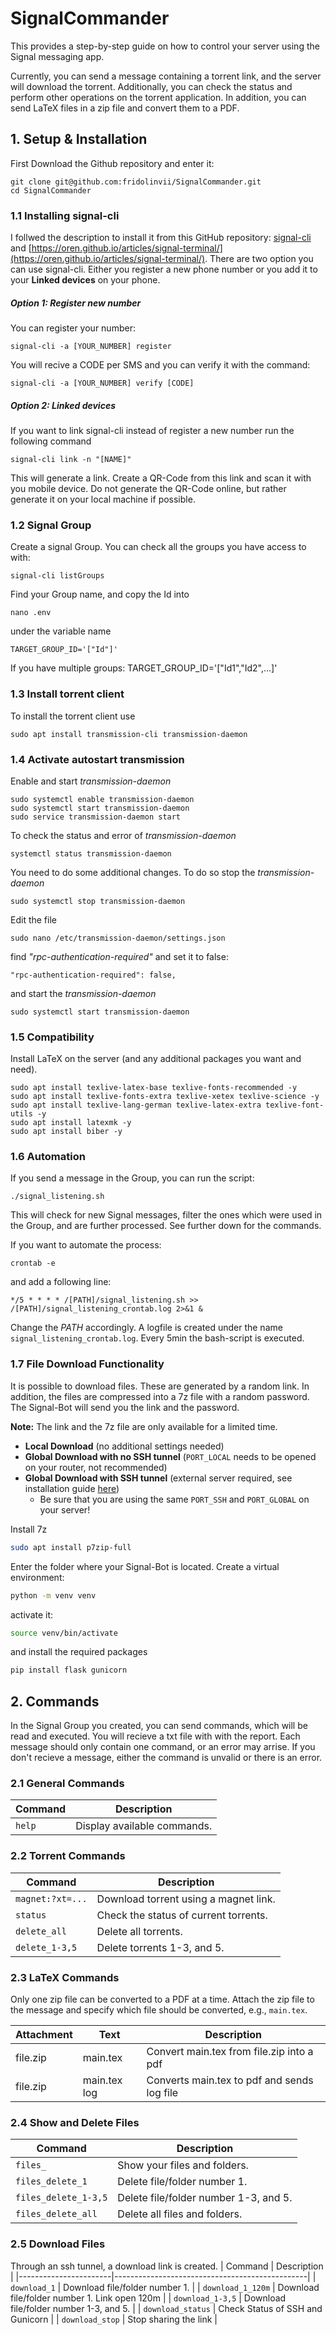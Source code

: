 # SignalCommander
This provides a step-by-step guide on how to control your server using the Signal messaging app.

Currently, you can send a message containing a torrent link, and the server will download the torrent. Additionally, you can check the status and perform other operations on the torrent application.
In addition, you can send LaTeX files in a zip file and convert them to a PDF.

## 1. Setup & Installation 

First Download the Github repository and enter it:
```
git clone git@github.com:fridolinvii/SignalCommander.git
cd SignalCommander
```


### 1.1 Installing signal-cli
I follwed the description to install it from this GitHub repository: [signal-cli](https://github.com/AsamK/signal-cli) and [https://oren.github.io/articles/signal-terminal/](https://oren.github.io/articles/signal-terminal/).
There are two option you can use signal-cli. Either you register a new phone number or you add it to your **Linked devices** on your phone.

##### Option 1: Register new number
You can register your number:
```
signal-cli -a [YOUR_NUMBER] register
```
You will recive a CODE per SMS and you can verify it with the command:
```
signal-cli -a [YOUR_NUMBER] verify [CODE]
```

##### Option 2: **Linked devices**
If you want to link signal-cli instead of register a new number run the following command
```
signal-cli link -n "[NAME]"
```
This will generate a link. Create a QR-Code from this link and scan it with you mobile device. 
Do not generate the QR-Code online, but rather generate it on your local machine if possible.


### 1.2 Signal Group
Create a signal Group. You can check all the groups you have access to with:
```
signal-cli listGroups
```
Find your Group name, and copy the Id into 
```
nano .env
```
under the variable name
```
TARGET_GROUP_ID='["Id"]'
```
If you have multiple groups:
TARGET_GROUP_ID='["Id1","Id2",...]'

### 1.3 Install torrent client
To install the torrent client use
```
sudo apt install transmission-cli transmission-daemon
```


 <!---And if you want to change the download folder to */path/to/folder* edit:
```
"download-dir": "/path/to/folder",
```
```
"incomplete-dir": "/path/to/folder/incomplete",
```
And change the owner of the folder to:
```
sudo chown debian-transmission:debian-transmission -R [/path/to/folder]
```
Or change the *USER* in (unclear if this works)
```
sudo nano /etc/init.d/transmission-daemon
```
--->
### 1.4 Activate autostart transmission
Enable and start *transmission-daemon*
```
sudo systemctl enable transmission-daemon
sudo systemctl start transmission-daemon
sudo service transmission-daemon start
```
To check the status and error of *transmission-daemon*
```
systemctl status transmission-daemon
```
You need to do some additional changes. To do so stop the *transmission-daemon*
```
sudo systemctl stop transmission-daemon
```
Edit the file
```
sudo nano /etc/transmission-daemon/settings.json
```
find *"rpc-authentication-required"* and set it to false:
```
"rpc-authentication-required": false,
```
and start the *transmission-daemon*
```
sudo systemctl start transmission-daemon
```

### 1.5  Compatibility
Install LaTeX on the server (and any additional packages you want and need).
```
sudo apt install texlive-latex-base texlive-fonts-recommended -y
sudo apt install texlive-fonts-extra texlive-xetex texlive-science -y
sudo apt install texlive-lang-german texlive-latex-extra texlive-font-utils -y
sudo apt install latexmk -y
sudo apt install biber -y
```


### 1.6 Automation 
If you send a message in the Group, you can run the script:
```
./signal_listening.sh
```
This will check for new Signal messages, filter the ones which were used in the Group, and are further processed. See further down for the commands.

If you want to automate the process:
```
crontab -e
```
and add a following line:
```
*/5 * * * * /[PATH]/signal_listening.sh >> /[PATH]/signal_listening_crontab.log 2>&1 &
```
Change the *PATH* accordingly. A logfile is created under the name `signal_listening_crontab.log`. Every 5min the bash-script is executed.

### 1.7 File Download Functionality

It is possible to download files. These are generated by a random link. In addition, the files are compressed into a 7z file with a random password. The Signal-Bot will send you the link and the password.

__Note:__ The link and the 7z file are only available for a limited time.

- **Local Download** (no additional settings needed)
- **Global Download with no SSH tunnel** (`PORT_LOCAL` needs to be opened on your router, not recommended)
- **Global Download with SSH tunnel** (external server required, see installation guide [here](https://github.com/fridolinvii/ssh-container-https))
    - Be sure that you are using the same `PORT_SSH` and `PORT_GLOBAL` on your server!

Install 7z
```bash
sudo apt install p7zip-full
```
Enter the folder where your Signal-Bot is located.
Create a virtual environment:
```bash
python -m venv venv
```
activate it:
```bash
source venv/bin/activate
```
and install the required packages
```bash
pip install flask gunicorn
```

## 2. Commands
In the Signal Group you created, you can send commands, which will be read and executed. You will recieve a txt file with with the report.
Each message should only contain one command, or an error may arrise. If you don't recieve a message, either the command is unvalid or there is an error.

### 2.1 General Commands
| Command        | Description                            |
|----------------|----------------------------------------|
| `help`         | Display available commands.            |


### 2.2 Torrent Commands
| Command         | Description                            |
|-----------------|----------------------------------------|
| `magnet:?xt=...`| Download torrent using a magnet link.  |
| `status`        | Check the status of current torrents.  |
| `delete_all`    | Delete all torrents.                   |
| `delete_1-3,5`  | Delete torrents 1-3, and 5.            |

### 2.3 LaTeX Commands
Only one zip file can be converted to a PDF at a time. Attach the zip file to the message and specify which file should be converted, e.g., `main.tex`.

| Attachment | Text | Description |
|------------|------|-------------|
| file.zip   | main.tex | Convert main.tex from file.zip into a pdf|
| file.zip   | main.tex log | Converts main.tex to pdf and sends log file |

### 2.4 Show and Delete Files
| Command               | Description                            |
|-----------------------|----------------------------------------|
| `files_`              | Show your files and folders.           |
| `files_delete_1`      | Delete file/folder number 1.           |
| `files_delete_1-3,5`  | Delete file/folder number 1-3, and 5.  |
| `files_delete_all`    | Delete all files and folders.          |


### 2.5 Download Files
Through an ssh tunnel, a download link is created.
| Command               | Description                                    |
|-----------------------|------------------------------------------------|
| `download_1`          | Download file/folder number 1.                 |
| `download_1_120m`     | Download file/folder number 1. Link open 120m  |
| `download_1-3,5`      | Download file/folder number 1-3, and 5.        |
| `download_status`     | Check Status of SSH and Gunicorn               |
| `download_stop`       | Stop sharing the link                          |

